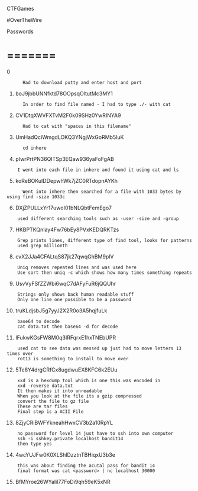 CTFGames


#OverTheWire


Passwords

=======
=======


0
```
      Had to download putty and enter host and port
```

1. boJ9jbbUNNfktd78OOpsqOltutMc3MY1
```
      In order to find file named - I had to type ./- with cat
```

2. CV1DtqXWVFXTvM2F0k09SHz0YwRINYA9
```
      Had to cat with "spaces in this filename"
```

3. UmHadQclWmgdLOKQ3YNgjWxGoRMb5luK
```
      cd inhere
```

4. pIwrPrtPN36QITSp3EQaw936yaFoFgAB
```
	I went into each file in inhere and found it using cat and ls
```

5. koReBOKuIDDepwhWk7jZC0RTdopnAYKh
```		
	  Went into inhere then searched for a file with 1033 bytes by using find -size 1033c
```	   
6. DXjZPULLxYr17uwoI01bNLQbtFemEgo7
```
	used different searching tools such as -user -size and -group
```
7. HKBPTKQnIay4Fw76bEy8PVxKEDQRKTzs
```
	Grep prints lines, different type of find tool, looks for patterns
	used grep millionth
```
8.  cvX2JJa4CFALtqS87jk27qwqGhBM9plV
```
	Uniq removes repeated lines and was used here
	Use sort then uniq -c which shows how many times something repeats
```
9.	UsvVyFSfZZWbi6wqC7dAFyFuR6jQQUhr
```
	Strings only shows back human readable stuff
	Only one line one possible to be a password
```
10.  truKLdjsbJ5g7yyJ2X2R0o3A5hqjfuLk
```
	base64 to decode
	cat data.txt then base64 -d for decode
```
11. IFukwKGsFW8M0q3IRFqrxE1hxTNEbUPR
```
	used cat to see data was messed up just had to move letters 13 times over
	rot13 is something to install to move over 
```
12. 5Te8Y4drgCRfCx8ugdwuEX8KFC6k2EUu
```
	xxd is a hexdump tool which is one this was encoded in
	xxd -reverse data.txt 
	It then makes it into unreadable
	When you look at the file its a gzip compressed
	convert the file to gz file
	These are tar files
	Final step is a ACII File 
```
13. 8ZjyCRiBWFYkneahHwxCV3b2a10RpYL
```
	no password for level 14 just have to ssh into own computer
	ssh -i sshkey.private localhost bandit14
	then type yes
```
14. 4wcYUJFw0K0XLShlDzztnTBHiqxU3b3e
```
	this was about finding the acutal pass for bandit 14
	final format was cat <password> | nc localhost 30000
```
15. BfMYroe26WYalil77FoDi9qh59eK5xNR
			
